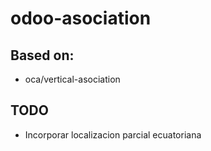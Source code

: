 # odoo-asociation
## Based on:
- oca/vertical-asociation
## TODO
- Incorporar localizacion parcial ecuatoriana
## 
